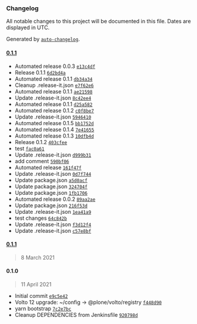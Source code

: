 ### Changelog

All notable changes to this project will be documented in this file. Dates are displayed in UTC.

Generated by [`auto-changelog`](https://github.com/CookPete/auto-changelog).

#### [0.1.1](https://github.com/valentinab25/volto-test-addon/compare/0.1.1...0.1.1)

- Automated release 0.0.3 [`e13c4df`](https://github.com/valentinab25/volto-test-addon/commit/e13c4dfcc2e6a5a479bba59ecf66a2e4e8e38aec)
- Release 0.1.1 [`6d2bd4a`](https://github.com/valentinab25/volto-test-addon/commit/6d2bd4a7823f5632c13c3c0c0b246888d7d03726)
- Automated release 0.1.1 [`db34a34`](https://github.com/valentinab25/volto-test-addon/commit/db34a3412e7518a76d926a385d6971677988d7c8)
- Cleanup .release-it.json [`e7f62e6`](https://github.com/valentinab25/volto-test-addon/commit/e7f62e66430c864885fe5d60090fd8f9e0479ccd)
- Automated release 0.1.1 [`ae21598`](https://github.com/valentinab25/volto-test-addon/commit/ae215982f1088cb1eed0741f0ec2563746c906a8)
- Update .release-it.json [`8c42ee4`](https://github.com/valentinab25/volto-test-addon/commit/8c42ee4c0a862b2c3e9e55253d3ad55ec48d3fc3)
- Automated release 0.1.1 [`d25a582`](https://github.com/valentinab25/volto-test-addon/commit/d25a582f39a2cdb3eff18b99302120bb5edc5e27)
- Automated release 0.1.2 [`c0f8be7`](https://github.com/valentinab25/volto-test-addon/commit/c0f8be7c4e08ae55d65d87a673f5716f2b5ef16d)
- Update .release-it.json [`5946410`](https://github.com/valentinab25/volto-test-addon/commit/594641008c0134847beb5a3fd0c9d0afdae184a6)
- Automated release 0.1.5 [`bb1752d`](https://github.com/valentinab25/volto-test-addon/commit/bb1752db29515df4d171a3a34139faccabf27098)
- Automated release 0.1.4 [`7e41655`](https://github.com/valentinab25/volto-test-addon/commit/7e4165508d7fe6c9b69ca8628fa104bc35cb868b)
- Automated release 0.1.3 [`10dfb4d`](https://github.com/valentinab25/volto-test-addon/commit/10dfb4d3a0da05cbd7b010231369dc22f8958667)
- Release 0.1.2 [`403cfee`](https://github.com/valentinab25/volto-test-addon/commit/403cfeed84b939f6ee7d8dfa3604b206c0022aa3)
- test [`fac0a61`](https://github.com/valentinab25/volto-test-addon/commit/fac0a61ad2b3a9051be4b65412baf2ac595317de)
- Update .release-it.json [`d999b31`](https://github.com/valentinab25/volto-test-addon/commit/d999b31e44001d3d65021df445a335120385a691)
- add comment [`590bf06`](https://github.com/valentinab25/volto-test-addon/commit/590bf066f5e3b2610fd087ae08a78922357a1eff)
- Automated release [`161f47f`](https://github.com/valentinab25/volto-test-addon/commit/161f47f3c5f54c8c60a05f32a8e1a119194d22bd)
- Update .release-it.json [`0d7f744`](https://github.com/valentinab25/volto-test-addon/commit/0d7f744b2b23ada7c7d26a53b3fac82e4904ec6c)
- Update package.json [`a5d0acf`](https://github.com/valentinab25/volto-test-addon/commit/a5d0acf9292e1e610d74bccbe8f77066b4418591)
- Update package.json [`324704f`](https://github.com/valentinab25/volto-test-addon/commit/324704fe7314f2d6a91bf212fd6c492b467ece10)
- Update package.json [`1fb1706`](https://github.com/valentinab25/volto-test-addon/commit/1fb17061001092088ee673c6a0bae9d9fdd97f28)
- Automated release 0.0.2 [`89aa2ae`](https://github.com/valentinab25/volto-test-addon/commit/89aa2ae5a31ee0c7c754460641c96a7a161d380a)
- Update package.json [`216f53d`](https://github.com/valentinab25/volto-test-addon/commit/216f53d3b5986e5a05d4babb0754960711a2cc47)
- Update .release-it.json [`1ea41a9`](https://github.com/valentinab25/volto-test-addon/commit/1ea41a9b36e6ea5d9c0b629d1c121e3498200c71)
- test changes [`64c842b`](https://github.com/valentinab25/volto-test-addon/commit/64c842b90d18014e6d04420818c475fa2b1e7cb9)
- Update .release-it.json [`f3d12f4`](https://github.com/valentinab25/volto-test-addon/commit/f3d12f47b37c9ac236f2db2de40ba17d7f1de7fe)
- Update .release-it.json [`c57e8bf`](https://github.com/valentinab25/volto-test-addon/commit/c57e8bf2dfecf0cfddae173ead57a24fa171467b)

#### [0.1.1](https://github.com/valentinab25/volto-test-addon/compare/0.1.0...0.1.1)

> 8 March 2021

#### 0.1.0

> 11 April 2021

- Initial commit [`e9c5e42`](https://github.com/valentinab25/volto-test-addon/commit/e9c5e42a95e35a5f74ce94e263c481dcd5a78ddf)
- Volto 12 upgrade: ~/config -&gt; @plone/volto/registry [`f448d90`](https://github.com/valentinab25/volto-test-addon/commit/f448d902e3abb56290a9fbad8b2029ed32fbfa52)
- yarn bootstrap [`7c2e7bc`](https://github.com/valentinab25/volto-test-addon/commit/7c2e7bce609522ee493d0d73d5ec1d672dd9f20d)
- Cleanup DEPENDENCIES from Jenkinsfile [`920798d`](https://github.com/valentinab25/volto-test-addon/commit/920798dd50f8874f7682be553be55c20917e2448)
